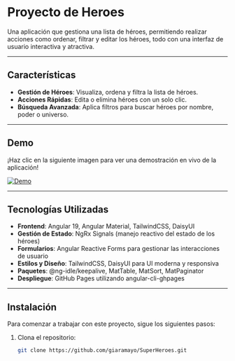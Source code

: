 # Proyecto de Heroes

Una aplicación que gestiona una lista de héroes, permitiendo realizar acciones como ordenar, filtrar y editar los héroes, todo con una interfaz de usuario interactiva y atractiva.

---

## Características

-  **Gestión de Héroes**: Visualiza, ordena y filtra la lista de héroes.
-  **Acciones Rápidas**: Edita o elimina héroes con un solo clic.
-  **Búsqueda Avanzada**: Aplica filtros para buscar héroes por nombre, poder o universo.

---

## Demo

¡Haz clic en la siguiente imagen para ver una demostración en vivo de la aplicación!

[![Demo](https://raw.githubusercontent.com/giaramayo/SuperHeroes/main/demo.png)](https://giaramayo.github.io/SuperHeroes/)

---

## Tecnologías Utilizadas

- **Frontend**:  Angular 19, Angular Material, TailwindCSS, DaisyUI
- **Gestión de Estado**: NgRx Signals (manejo reactivo del estado de los héroes)
- **Formularios**: Angular Reactive Forms para gestionar las interacciones de usuario
- **Estilos y Diseño**: TailwindCSS, DaisyUI para UI moderna y responsiva
- **Paquetes**: @ng-idle/keepalive, MatTable, MatSort, MatPaginator
- **Despliegue**: GitHub Pages utilizando angular-cli-ghpages

---

## Instalación

Para comenzar a trabajar con este proyecto, sigue los siguientes pasos:

1. Clona el repositorio:
   ```bash
   git clone https://github.com/giaramayo/SuperHeroes.git
